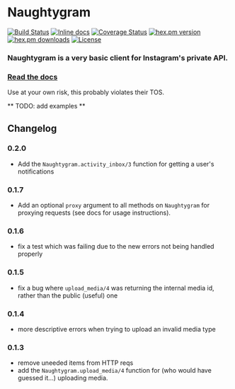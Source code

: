 # Naughtygram

[![Build Status](https://travis-ci.org/Zensavona/naughtygram.svg?branch=master)](https://travis-ci.org/Zensavona/naughtygram) [![Inline docs](http://inch-ci.org/github/zensavona/naughtygram.svg)](http://inch-ci.org/github/zensavona/naughtygram) [![Coverage Status](https://coveralls.io/repos/Zensavona/naughtygram/badge.svg?branch=master&service=github)](https://coveralls.io/github/Zensavona/naughtygram?branch=master) [![hex.pm version](https://img.shields.io/hexpm/v/naughtygram.svg)](https://hex.pm/packages/naughtygram) [![hex.pm downloads](https://img.shields.io/hexpm/dt/naughtygram.svg)](https://hex.pm/packages/naughtygram) [![License](http://img.shields.io/badge/license-MIT-brightgreen.svg)](http://opensource.org/licenses/MIT)

### Naughtygram is a very basic client for Instagram's private API.

### [Read the docs](https://hexdocs.pm/naughtygram)

Use at your own risk, this probably violates their TOS.

** TODO: add examples **


## Changelog

### 0.2.0
- Add the `Naughtygram.activity_inbox/3` function for getting a user's notifications

### 0.1.7
- Add an optional `proxy` argument to all methods on `Naughtygram` for proxying requests (see docs for usage instructions).

### 0.1.6
- fix a test which was failing due to the new errors not being handled properly

### 0.1.5
- fix a bug where `upload_media/4` was returning the internal media id, rather than the public (useful) one

### 0.1.4
- more descriptive errors when trying to upload an invalid media type

### 0.1.3
- remove uneeded items from HTTP reqs
- add the `Naughtygram.upload_media/4` function for (who would have guessed it...) uploading media.
